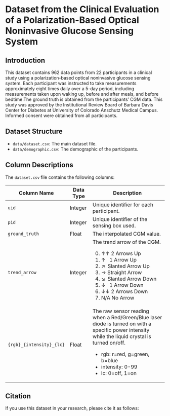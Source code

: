 # Dataset from the Clinical Evaluation of a Polarization-Based Optical Noninvasive Glucose Sensing System

## Introduction
This dataset contains 962 data points from 22 participants in a clinical study using a polarization-based optical noninvasive glucose sensing system. Each participant was instructed to take measurements approximately eight times daily over a 5-day period, including measurements taken upon waking up, before and after meals, and before bedtime.The ground truth is obtained from the participants’ CGM data. This study was approved by the Institutional Review Board of Barbara Davis Center for Diabetes at University of Colorado Anschutz Medical Campus. Informed consent were obtained from all participants.

## Dataset Structure
- `data/dataset.csv`: The main dataset file.
- `data/demographic.csv`: The demographic of the participants.

## Column Descriptions
The `dataset.csv` file contains the following columns:

| Column Name               | Data Type | Description                                                              |
|---------------------------|-----------|--------------------------------------------------------------------------|
| `uid`                     | Integer   | Unique identifier for each participant.                                         |
| `pid`                     | Integer   | Unique identifier of the sensing box used.                                           |
| `ground_truth`            | Float     | The interpolated CGM value.                                                   |
| `trend_arrow`             | Integer   | The trend arrow of the CGM. <ol start="0"><li>↑↑ 2 Arrows Up</li><li>↑  1 Arrow Up</li><li>↗ Slanted Arrow Up</li><li>→ Straight Arrow</li><li>↘ Slanted Arrow Down</li><li>↓  1 Arrow Down</li><li>↓↓ 2 Arrows Down</li><li>N/A No Arrow</li></ol> |
| `{rgb}_{intensity}_{lc}`  | Float     | The raw sensor reading when a Red/Green/Blue laser diode is turned on with a specific power intensity while the liquid crystal is turned on/off.<ul><li>rgb: r=red, g=green, b=blue</li><li>intensity: 0-99</li><li>lc: 0=off, 1=on</li></ul>|

## Citation
If you use this dataset in your research, please cite it as follows:
